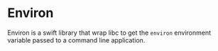 # Environ

Environ is a swift library that wrap libc to get the `environ` environment variable passed to a command line application.
